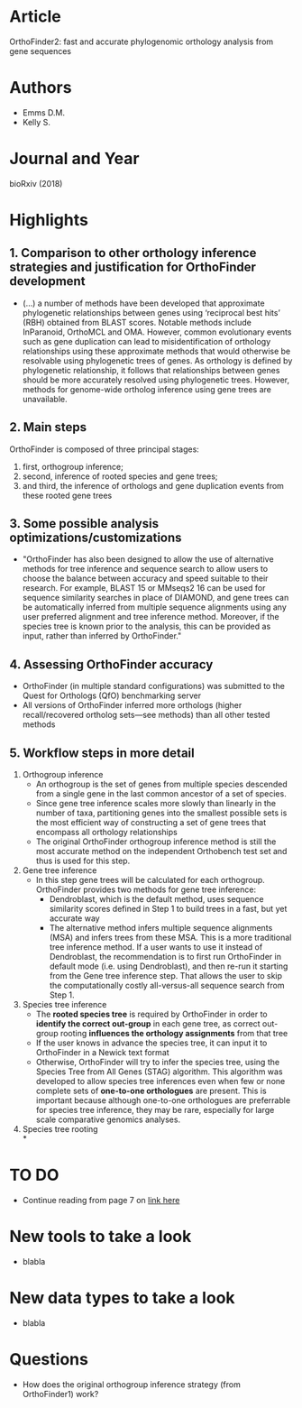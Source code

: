 # Article  
OrthoFinder2: fast and accurate phylogenomic orthology analysis from gene sequences

# Authors  
* Emms D.M.
* Kelly S.

# Journal and Year  
bioRxiv (2018)  

# Highlights  

## 1. Comparison to other orthology inference strategies and justification for OrthoFinder development  
* (...) a number of methods have been developed that approximate phylogenetic relationships between genes using ‘reciprocal best hits’ (RBH) obtained from BLAST scores. Notable methods include InParanoid, OrthoMCL and OMA. However, common evolutionary events such as gene duplication can lead to misidentification of orthology relationships using these approximate methods that would otherwise be resolvable using phylogenetic trees of genes. As orthology is defined by phylogenetic relationship, it follows that relationships between genes should be more accurately resolved using phylogenetic trees. However, methods for genome-wide ortholog inference using gene trees are unavailable.

## 2. Main steps  
OrthoFinder is composed of three principal stages:   
  1. first, orthogroup inference;  
  2. second, inference of rooted species and gene trees;   
  3. and third, the inference of orthologs and gene duplication events from these rooted gene trees

## 3. Some possible analysis optimizations/customizations  
* "OrthoFinder has also been designed to allow the use of alternative methods for tree inference and sequence search to allow users to choose the balance between accuracy and speed suitable to their research. For example, BLAST 15 or MMseqs2 16 can be used for sequence similarity searches in place of DIAMOND, and gene trees can be automatically inferred from multiple sequence alignments using any user preferred alignment and tree inference method. Moreover, if the species tree is known prior to the analysis, this can be provided as input, rather than inferred by OrthoFinder."

## 4. Assessing OrthoFinder accuracy  
*  OrthoFinder (in multiple standard configurations) was submitted to the Quest for Orthologs (QfO) benchmarking server  
  * All versions of OrthoFinder inferred more orthologs (higher recall/recovered ortholog sets—see methods) than all other tested methods

## 5. Workflow steps in more detail  
1. Orthogroup inference  
    * An orthogroup is the set of genes from multiple species descended from a single gene in the last common ancestor of a set of species.  
    * Since gene tree inference scales more slowly than linearly in the number of taxa, partitioning genes into the smallest possible sets is the most efficient way of constructing a set of gene trees that encompass all orthology relationships  
    * The original OrthoFinder orthogroup inference method is still the most accurate method on the independent Orthobench test set and thus is used for this step.
2. Gene tree inference
    * In this step gene trees will be calculated for each orthogroup. OrthoFinder provides two methods for gene tree inference:  
      * Dendroblast, which is the default method, uses sequence similarity scores defined in Step 1 to build trees in a fast, but yet accurate way  
      * The alternative method infers multiple sequence alignments (MSA) and infers trees from these MSA. This is a more traditional tree inference method. If a user wants to use it instead of Dendroblast, the recommendation is to first run OrthoFinder in default mode (i.e. using Dendroblast), and then re-run it starting from the Gene tree inference step. That allows the user to skip the computationally costly all-versus-all sequence search from Step 1.
3. Species tree inference  
    * The **rooted species tree** is required by OrthoFinder in order to **identify the correct out-group** in each gene tree, as correct out-group rooting **influences the orthology assignments** from that tree
    * If the user knows in advance the species tree, it can input it to OrthoFinder in a Newick text format
    * Otherwise, OrthoFinder will try to infer the species tree, using the Species Tree from All Genes (STAG) algorithm. This algorithm was developed to allow species tree inferences even when few or none complete sets of **one-to-one orthologues** are present. This is important because although one-to-one orthologues are preferrable for species tree inference, they may be rare, especially for large scale comparative genomics analyses.  
4. Species tree rooting  
    * 

# TO DO  
* Continue reading from page 7 on [link here](https://www.biorxiv.org/content/10.1101/466201v1.full.pdf)

# New tools to take a look  
* blabla

# New data types to take a look  
* blabla

# Questions  
* How does the original orthogroup inference strategy (from OrthoFinder1) work? 
